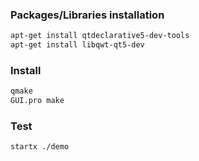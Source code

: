 ### Packages/Libraries installation
```diff 
apt-get install qtdeclarative5-dev-tools
apt-get install libqwt-qt5-dev
```

### Install 
```diff 
qmake 
GUI.pro make 
```

### Test
```diff 
startx ./demo
```
